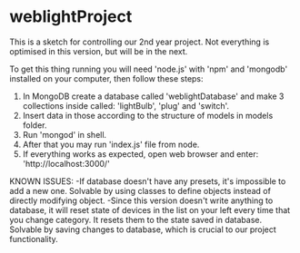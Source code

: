 # weblightProject
This is a sketch for controlling our 2nd year project. Not everything is optimised in this version, but will be in the next.

To get this thing running you will need 'node.js' with 'npm' and 'mongodb' installed on your computer, then follow these steps:
1. In MongoDB create a database called 'weblightDatabase' and make 3 collections inside called: 'lightBulb', 'plug' and 'switch'.
2. Insert data in those according to the structure of models in models folder.
3. Run 'mongod' in shell.
4. After that you may run 'index.js' file from node.
5. If everything works as expected, open web browser and enter: 'http://localhost:3000/'

KNOWN ISSUES:
-If database doesn't have any presets, it's impossible to add a new one. Solvable by using classes to define objects instead of directly modifying object.
-Since this version doesn't write anything to database, it will reset state of devices in the list on your left every time that you change category. It resets them to the state saved in database. Solvable by saving changes to database, which is crucial to our project functionality.
